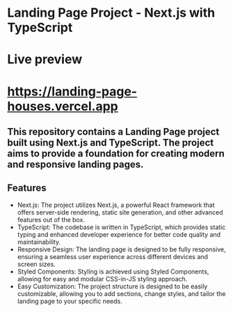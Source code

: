 # Landing Page Project - Next.js with TypeScript
# Live preview
# https://landing-page-houses.vercel.app

## This repository contains a Landing Page project built using Next.js and TypeScript. The project aims to provide a foundation for creating modern and responsive landing pages.

## Features
  - Next.js: The project utilizes Next.js, a powerful React framework that offers server-side rendering, static site generation, and other advanced features out of the box.
  - TypeScript: The codebase is written in TypeScript, which provides static typing and enhanced developer experience for better code quality and maintainability.
  - Responsive Design: The landing page is designed to be fully responsive, ensuring a seamless user experience across different devices and screen sizes.
  - Styled Components: Styling is achieved using Styled Components, allowing for easy and modular CSS-in-JS styling approach.
  - Easy Customization: The project structure is designed to be easily customizable, allowing you to add sections, change styles, and tailor the landing page to your specific needs.


